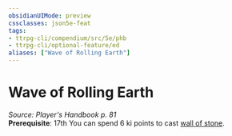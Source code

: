 ```yaml
---
obsidianUIMode: preview
cssclasses: json5e-feat
tags:
- ttrpg-cli/compendium/src/5e/phb
- ttrpg-cli/optional-feature/ed
aliases: ["Wave of Rolling Earth"]
---
```

# Wave of Rolling Earth
*Source: Player's Handbook p. 81*  
**Prerequisite**: 17th
You can spend 6 ki points to cast [wall of stone](3-Mechanics/CLI/spells/wall-of-stone.md).